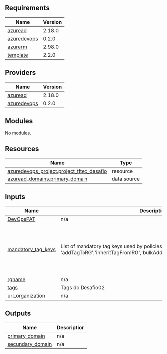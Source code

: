 ## Requirements

| Name | Version |
|------|---------|
| <a name="requirement_azuread"></a> [azuread](#requirement\_azuread) | 2.18.0 |
| <a name="requirement_azuredevops"></a> [azuredevops](#requirement\_azuredevops) | 0.2.0 |
| <a name="requirement_azurerm"></a> [azurerm](#requirement\_azurerm) | 2.98.0 |
| <a name="requirement_template"></a> [template](#requirement\_template) | 2.2.0 |

## Providers

| Name | Version |
|------|---------|
| <a name="provider_azuread"></a> [azuread](#provider\_azuread) | 2.18.0 |
| <a name="provider_azuredevops"></a> [azuredevops](#provider\_azuredevops) | 0.2.0 |

## Modules

No modules.

## Resources

| Name | Type |
|------|------|
| [azuredevops_project.project_tftec_desafio](https://registry.terraform.io/providers/microsoft/azuredevops/0.2.0/docs/resources/project) | resource |
| [azuread_domains.primary_domain](https://registry.terraform.io/providers/hashicorp/azuread/2.18.0/docs/data-sources/domains) | data source |

## Inputs

| Name | Description | Type | Default | Required |
|------|-------------|------|---------|:--------:|
| <a name="input_DevOpsPAT"></a> [DevOpsPAT](#input\_DevOpsPAT) | n/a | `any` | n/a | yes |
| <a name="input_mandatory_tag_keys"></a> [mandatory\_tag\_keys](#input\_mandatory\_tag\_keys) | List of mandatory tag keys used by policies 'addTagToRG','inheritTagFromRG','bulkAddTagsToRG','bulkInheritTagsFromRG' | `list` | <pre>[<br>  "Application",<br>  "CostCentre",<br>  "Environment",<br>  "ManagedBy",<br>  "OwnedBy",<br>  "SupportBy"<br>]</pre> | no |
| <a name="input_rgname"></a> [rgname](#input\_rgname) | n/a | `any` | n/a | yes |
| <a name="input_tags"></a> [tags](#input\_tags) | Tags do Desafio02 | `map(string)` | n/a | yes |
| <a name="input_url_organization"></a> [url\_organization](#input\_url\_organization) | n/a | `any` | n/a | yes |

## Outputs

| Name | Description |
|------|-------------|
| <a name="output_primary_domain"></a> [primary\_domain](#output\_primary\_domain) | n/a |
| <a name="output_secundary_domain"></a> [secundary\_domain](#output\_secundary\_domain) | n/a |
